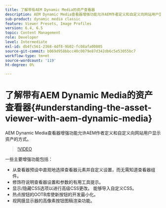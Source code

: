 ```yaml
---
title: 了解带有AEM Dynamic Media的资产查看器
description: AEM Dynamic Media查看器增强功能允许AEM作者定义和自定义向网站用户显示资产的方式。
sub-product: dynamic media classic
feature: Viewer Presets, Image Profiles
version: 6.4, 6.5
topic: Content Management
role: Developer
level: Intermediate
exl-id: db4fc561-2368-4df8-9b02-fc08afa00805
source-git-commit: b069d958bbcc40c0079e87d342db6c5e53055bc7
workflow-type: tm+mt
source-wordcount: '119'
ht-degree: 0%

---
```


# 了解带有AEM Dynamic Media的资产查看器{#understanding-the-asset-viewer-with-aem-dynamic-media}

AEM Dynamic Media查看器增强功能允许AEM作者定义和自定义向网站用户显示资产的方式。

>[!VIDEO](https://video.tv.adobe.com/v/17783/?quality=9&learn=on)

一些主要增强功能包括：

* 从查看器预设中直观地选择查看器元素并自定义设置，而无需知道查看器组件。
* 修饰符说明查看器设置和参数的有用工具提示。
* 显示/隐藏CSS选项以进行高级CSS更改。 能够导入自定义CSS。
* 热点按钮的OOTB库使新按钮的开发最小化。
* 视网膜显示器的高像素按钮图稿渲染功能。
